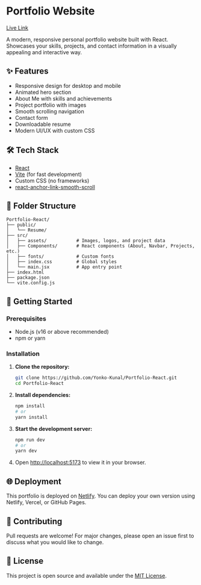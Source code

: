 # Portfolio Website

[Live Link](https://yonko-kunal-portfolio.netlify.app/)

A modern, responsive personal portfolio website built with React. Showcases your skills, projects, and contact information in a visually appealing and interactive way.

## ✨ Features
- Responsive design for desktop and mobile
- Animated hero section
- About Me with skills and achievements
- Project portfolio with images
- Smooth scrolling navigation
- Contact form
- Downloadable resume
- Modern UI/UX with custom CSS

## 🛠️ Tech Stack
- [React](https://reactjs.org/)
- [Vite](https://vitejs.dev/) (for fast development)
- Custom CSS (no frameworks)
- [react-anchor-link-smooth-scroll](https://www.npmjs.com/package/react-anchor-link-smooth-scroll)

## 📁 Folder Structure
```
Portfolio-React/
├── public/
│   └── Resume/
├── src/
│   ├── assets/           # Images, logos, and project data
│   ├── Components/       # React components (About, Navbar, Projects, etc.)
│   ├── fonts/            # Custom fonts
│   ├── index.css         # Global styles
│   └── main.jsx          # App entry point
├── index.html
├── package.json
└── vite.config.js
```

## 🚀 Getting Started

### Prerequisites
- Node.js (v16 or above recommended)
- npm or yarn

### Installation
1. **Clone the repository:**
   ```bash
   git clone https://github.com/Yonko-Kunal/Portfolio-React.git
   cd Portfolio-React
   ```
2. **Install dependencies:**
   ```bash
   npm install
   # or
   yarn install
   ```
3. **Start the development server:**
   ```bash
   npm run dev
   # or
   yarn dev
   ```
4. Open [http://localhost:5173](http://localhost:5173) to view it in your browser.

## 🌐 Deployment
This portfolio is deployed on [Netlify](https://yonko-kunal-portfolio.netlify.app/). You can deploy your own version using Netlify, Vercel, or GitHub Pages.

## 🤝 Contributing
Pull requests are welcome! For major changes, please open an issue first to discuss what you would like to change.

## 📄 License
This project is open source and available under the [MIT License](LICENSE).
